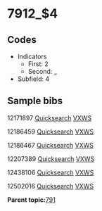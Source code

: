 # 7912\_$4

## Codes

-   Indicators
    -   First: 2
    -   Second: \_
-   Subfield: 4

## Sample bibs

12171897 [Quicksearch](https://search.library.yale.edu/catalog/12171897) [VXWS](http://prodorbis.library.yale.edu:7014/vxws/GetHoldingsService?bibId=12171897)

12186459 [Quicksearch](https://search.library.yale.edu/catalog/12186459) [VXWS](http://prodorbis.library.yale.edu:7014/vxws/GetHoldingsService?bibId=12186459)

12186467 [Quicksearch](https://search.library.yale.edu/catalog/12186467) [VXWS](http://prodorbis.library.yale.edu:7014/vxws/GetHoldingsService?bibId=12186467)

12207389 [Quicksearch](https://search.library.yale.edu/catalog/12207389) [VXWS](http://prodorbis.library.yale.edu:7014/vxws/GetHoldingsService?bibId=12207389)

12438106 [Quicksearch](https://search.library.yale.edu/catalog/12438106) [VXWS](http://prodorbis.library.yale.edu:7014/vxws/GetHoldingsService?bibId=12438106)

12502016 [Quicksearch](https://search.library.yale.edu/catalog/12502016) [VXWS](http://prodorbis.library.yale.edu:7014/vxws/GetHoldingsService?bibId=12502016)

**Parent topic:**[791](../../tags/791/791.md)

